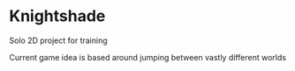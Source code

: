 # Knightshade
Solo 2D project for training

Current game idea is based around jumping between vastly different worlds
